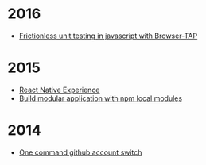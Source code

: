# 2016

* [Frictionless unit testing in javascript with Browser-TAP](./2016-04-22-browser-tap.md)

# 2015

* [React Native Experience](./2015-10-01-experimenting-with-react-native.md)
* [Build modular application with npm local modules](./2015-05-02-npm-local-modules.md)

# 2014

* [One command github account switch](./2014-03-11-one-command-github-account-switch.md)
